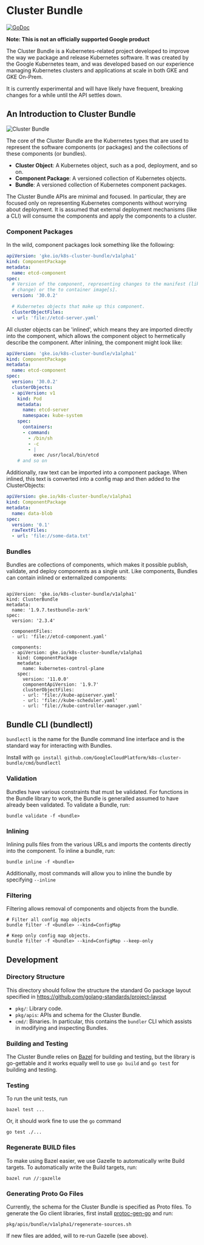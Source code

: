 # Cluster Bundle

[![GoDoc](https://godoc.org/github.com/GoogleCloudPlatform/k8s-cluster-bundle?status.svg)](https://godoc.org/github.com/GoogleCloudPlatform/k8s-cluster-bundle)

**Note: This is not an officially supported Google product**

The Cluster Bundle is a Kubernetes-related project developed to improve the way
we package and release Kubernetes software. It was created by the Google
Kubernetes team, and was developed based on our experience managing Kubernetes
clusters and applications at scale in both GKE and GKE On-Prem.

It is currently experimental and will have likely have frequent, breaking
changes for a while until the API settles down.

## An Introduction to Cluster Bundle

![Cluster Bundle](https://raw.githubusercontent.com/GoogleCloudPlatform/k8s-cluster-bundle/master/cluster_bundle.png)

The core of the Cluster Bundle are the Kubernetes types that are used to
represent the software components (or packages) and the collections of these
components (or bundles).

* **Cluster Object**: A Kubernetes object, such as a pod, deployment, and so on.
* **Component Package**: A versioned collection of Kubernetes objects.
* **Bundle**: A versioned collection of Kubernetes component packages.

The Cluster Bundle APIs are minimal and focused. In particular, they are
focused only on representing Kubernetes components without worrying about
deployment. It is assumed that external deployment mechanisms (like a CLI) will
consume the components and apply the components to a cluster.

### Component Packages

In the wild, component packages look something like the following:

```yaml
apiVersion: 'gke.io/k8s-cluster-bundle/v1alpha1'
kind: ComponentPackage
metadata:
  name: etcd-component
spec:
  # Version of the component, representing changes to the manifest (like a flag
  # change) or the to container image[s].
  version: '30.0.2'

  # Kubernetes objects that make up this component.
  clusterObjectFiles:
  - url: 'file://etcd-server.yaml'
```

All cluster objects can be 'inlined', which means they are imported directly
into the component, which allows the component object to hermetically describe
the component. After inlining, the component might look like:

```yaml
apiVersion: 'gke.io/k8s-cluster-bundle/v1alpha1'
kind: ComponentPackage
metadata:
  name: etcd-component
spec:
  version: '30.0.2'
  clusterObjects:
  - apiVersion: v1
    kind: Pod
    metadata:
      name: etcd-server
      namespace: kube-system
    spec:
      containers:
      - command:
        - /bin/sh
        - -c
        - |
          exec /usr/local/bin/etcd
    # and so on
```

Additionally, raw text can be imported into a component package. When inlined,
this text is converted into a config map and then added to the ClusterObjects:

```yaml
apiVersion: gke.io/k8s-cluster-bundle/v1alpha1
kind: ComponentPackage
metadata:
  name: data-blob
spec:
  version: '0.1'
  rawTextFiles:
  - url: 'file://some-data.txt'
```

### Bundles

Bundles are collections of components, which makes it possible publish,
validate, and deploy components as a single unit. Like components, Bundles can
contain inlined or externalized components:

```ymal

apiVersion: 'gke.io/k8s-cluster-bundle/v1alpha1'
kind: ClusterBundle
metadata:
  name: '1.9.7.testbundle-zork'
spec:
  version: '2.3.4'

  componentFiles:
  - url: 'file://etcd-component.yaml'

  components:
  - apiVersion: gke.io/k8s-cluster-bundle/v1alpha1
    kind: ComponentPackage
    metadata:
      name: kubernetes-control-plane
    spec:
      version: '11.0.0'
      componentApiVersion: '1.9.7'
      clusterObjectFiles:
      - url: 'file://kube-apiserver.yaml'
      - url: 'file://kube-scheduler.yaml'
      - url: 'file://kube-controller-manager.yaml'
```

## Bundle CLI (bundlectl)

`bundlectl` is the name for the Bundle command line interface and is the
standard way for interacting with Bundles.

Install with `go install
github.com/GoogleCloudPlatform/k8s-cluster-bundle/cmd/bundlectl`

### Validation

Bundles have various constraints that must be validated. For functions in the
Bundle library to work, the Bundle is generalled assumed to have already been
validated. To validate a Bundle, run:

```
bundle validate -f <bundle>
```

### Inlining

Inlining pulls files from the various URLs and imports the contents directly
into the component. To inline a bundle, run:

```
bundle inline -f <bundle>
```

Additionally, most commands will allow you to inline the bundle by specifying
`--inline`

### Filtering

Filtering allows removal of components and objects from the bundle.

```
# Filter all config map objects
bundle filter -f <bundle> --kind=ConfigMap 

# Keep only config map objects.
bundle filter -f <bundle> --kind=ConfigMap --keep-only
```

## Development

### Directory Structure

This directory should follow the structure the standard Go package layout
specified in https://github.com/golang-standards/project-layout

*   `pkg/`: Library code.
*   `pkg/apis`: APIs and schema for the Cluster Bundle.
*   `cmd/`: Binaries. In particular, this contains the `bundler` CLI which
    assists in modifying and inspecting Bundles.

### Building and Testing

The Cluster Bundle relies on [Bazel](https://bazel.build/) for building and
testing, but the library is go-gettable and it works equally well to use `go
build` and `go test` for building and testing.

### Testing

To run the unit tests, run

```shell
bazel test ...
```

Or, it should work fine to use the `go` command

```shell
go test ./...
```

### Regenerate BUILD files

To make using Bazel easier, we use Gazelle to automatically write Build targets.
To automatically write the Build targets, run:

```shell
bazel run //:gazelle
```

### Generating Proto Go Files

Currently, the schema for the Cluster Bundle is specified as Proto files. To
generate the Go client libraries, first install
[protoc-gen-go](https://github.com/golang/protobuf#installation) and run:

```shell
pkg/apis/bundle/v1alpha1/regenerate-sources.sh
```

If new files are added, will to re-run Gazelle (see above).
